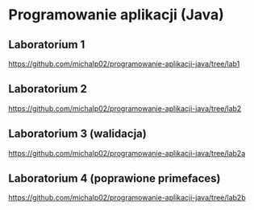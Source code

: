 # Programowanie aplikacji (Java)
## Laboratorium 1
https://github.com/michalp02/programowanie-aplikacji-java/tree/lab1
## Laboratorium 2
https://github.com/michalp02/programowanie-aplikacji-java/tree/lab2
## Laboratorium 3 (walidacja)
https://github.com/michalp02/programowanie-aplikacji-java/tree/lab2a
## Laboratorium 4 (poprawione primefaces)
https://github.com/michalp02/programowanie-aplikacji-java/tree/lab2b
